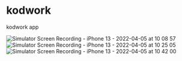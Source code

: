 # kodwork
kodwork app

![Simulator Screen Recording - iPhone 13 - 2022-04-05 at 10 08 57](https://user-images.githubusercontent.com/50713500/161698298-25e5b02a-b810-41b5-96cc-4832de9e742c.gif)
![Simulator Screen Recording - iPhone 13 - 2022-04-05 at 10 25 05](https://user-images.githubusercontent.com/50713500/161701115-415abf00-aa67-4d09-aa7f-288d62045d60.gif)
![Simulator Screen Recording - iPhone 13 - 2022-04-05 at 10 42 00](https://user-images.githubusercontent.com/50713500/161703966-1146c6ff-62e0-4cf7-b8db-2971a364925d.gif)
